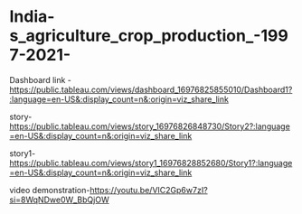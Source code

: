 # India-s_agriculture_crop_production_-1997-2021-


Dashboard link -https://public.tableau.com/views/dashboard_16976825855010/Dashboard1?:language=en-US&:display_count=n&:origin=viz_share_link


story-https://public.tableau.com/views/story_16976826848730/Story2?:language=en-US&:display_count=n&:origin=viz_share_link

story1-https://public.tableau.com/views/story1_16976828852680/Story1?:language=en-US&:display_count=n&:origin=viz_share_link


video demonstration-https://youtu.be/VIC2Gp6w7zI?si=8WqNDwe0W_BbQjOW

